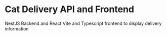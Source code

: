 # Cat Delivery API and Frontend
NestJS Backend and React Vite and Typescript frontend to display delivery information

